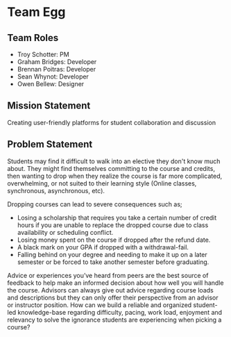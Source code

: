 # Team Egg

## Team Roles

- Troy Schotter: PM
- Graham Bridges: Developer
- Brennan Poitras: Developer
- Sean Whynot: Developer
- Owen Bellew: Designer

## Mission Statement

Creating user-friendly platforms for student collaboration and discussion


## Problem Statement
Students may find it difficult to walk into an elective they don't know much about. They might find themselves committing to the course and credits, then wanting to drop when they realize the course is far more complicated, overwhelming, or not suited to their learning style (Online classes, synchronous, asynchronous, etc). 

Dropping courses can lead to severe consequences such as;

- Losing a scholarship that requires you take a certain number of credit hours if you are unable to replace the dropped course due to class availability or scheduling conflict.
- Losing money spent on the course if dropped after the refund date.
- A black mark on your GPA if dropped with a withdrawal-fail.
- Falling behind on your degree and needing to make it up on a later semester or be forced to take another semester before graduating.

Advice or experiences you’ve heard from peers are the best source of feedback to help make an informed decision about how well you will handle the course. Advisors can always give out advice regarding course loads and descriptions but they can only offer their perspective from an advisor or instructor position. How can we build a reliable and organized student-led knowledge-base regarding difficulty, pacing, work load, enjoyment and relevancy to solve the ignorance students are experiencing when picking a course?
